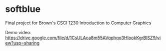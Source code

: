 # softblue
Final project for Brown's CSCI 1230 Introduction to Computer Graphics

Demo video:
https://drive.google.com/file/d/1CsULAca8m55AVqphqo3HIookKgrBlSZ9/view?usp=sharing
